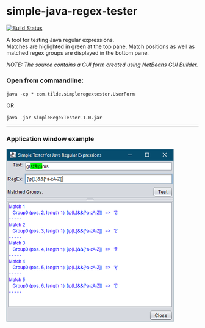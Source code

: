 # simple-java-regex-tester
[![Build Status](http://18.203.29.58:8080/buildStatus/icon?job=simple-java-regex-tester)](http://18.203.29.58:8080/job/simple-java-regex-tester/)

A tool for testing Java regular expressions.<br />
Matches are higlighted in green at the top pane. Match positions as well as matched regex groups are displayed in the bottom pane.

_NOTE: The source contains a GUI form created using NetBeans GUI Builder._

### Open from commandline:
`java -cp * com.tilde.simpleregextester.UserForm`

OR

`java -jar SimpleRegexTester-1.0.jar`


---
### Application window example

![App window](./img/app_window.PNG)
